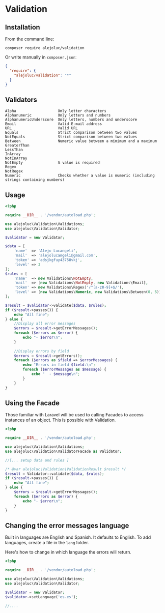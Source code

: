 # Validation

## Installation

From the command line:

`composer require alejoluc/validation`

Or write manually in `composer.json`:

```json
{
  "require": {
    "alejoluc/validation": "*"
  }
}
```

## Validators

```
Alpha                   Only letter characters
Alphanumeric            Only letters and numbers
AlphanumericUnderscore  Only letters, numbers and underscore
Email                   Valid E-mail address
URL                     Valid URL
Equals                  Strict comparison between two values
NotEquals               Strict comparison between two values
Between                 Numeric value between a minimum and a maximum
GreaterThan
LessThan
InArray
NotInArray
NotEmpty                A value is required
Regex
NotRegex
Numeric                 Checks whether a value is numeric (including strings containing numbers)
```

## Usage

```php
<?php

require __DIR__ . '/vendor/autoload.php';

use alejoluc\Validation\Validations;
use alejoluc\Validation\Validator;

$validator = new Validator;

$data = [
    'name'  => 'Alejo Lucangeli',
    'mail'  => 'alejolucangeli@gmail.com',
    'token' => 'adsjkgfuy43758vkj',
    'level' => 3
];
$rules = [
    'name'  => new Validations\NotEmpty,
    'mail'  => [new Validations\NotEmpty, new Validations\Email],
    'token' => new Validations\Regex('/^[a-z0-9]+$/'),
    'level' => [new Validations\Numeric, new Validations\Between(0, 5)]
];

$result = $validator->validate($data, $rules);
if ($result->passes()) {
    echo "All fine";
} else {
    //Display all error messages
    $errors = $result->getErrorMessages();
    foreach ($errors as $error) {
        echo "- $error\n";
    }
    
    //Display errors by field
    $errors = $result->getErrors();
    foreach ($errors as $field => $errorMessages) {
        echo "Errors in field $field:\n";
        foreach ($errorMessages as $message) {
            echo "  - $message\n";
        }
    }
}
```

## Using the Facade

Those familiar with Laravel will be used to calling Facades to access instances of an object. This is possible with Validation.

```php
<?php

require __DIR__ . '/vendor/autoload.php';

use alejoluc\Validation\Validations;
use alejoluc\Validation\ValidatorFacade as Validator;

//[... setup data and rules ]

/* @var alejoluc\Validation\ValidationResult $result */
$result = Validator::validate($data, $rules);
if ($result->passes()) {
    echo "All fine";
} else {
    $errors = $result->getErrorMessages();
    foreach ($errors as $error) {
        echo "- $error\n";
    }
}
```

## Changing the error messages language

Built in languages are English and Spanish. It defaults to English. To add languages, create a file in the `lang` folder.

Here's how to change in which language the errors will return. 

```php
<?php

require __DIR__ . '/vendor/autoload.php';

use alejoluc\Validation\Validations;
use alejoluc\Validation\Validator;

$validator = new Validator;
$validator->setLanguage('es-es');

//....

```